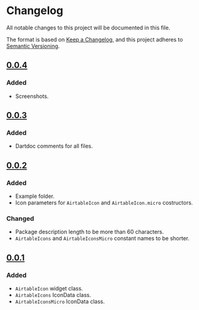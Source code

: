 # Changelog

All notable changes to this project will be documented in this file.

The format is based on [Keep a Changelog](https://keepachangelog.com/en/1.0.0/),
and this project adheres to [Semantic Versioning](https://semver.org/spec/v2.0.0.html).

## [0.0.4]
### Added
* Screenshots.

## [0.0.3]
### Added
* Dartdoc comments for all files.

## [0.0.2]
### Added
* Example folder.
* Icon parameters for `AirtableIcon` and `AirtableIcon.micro` costructors.

### Changed
* Package description length to be more than 60 characters.
* `AirtableIcons` and `AirtableIconsMicro` constant names to be shorter.

## [0.0.1]
### Added
* `AirtableIcon` widget class.
* `AirtableIcons` IconData class.
* `AirtableIconsMicro` IconData class.

[Unreleased]: https://github.com/hanmajid/airtable_icons/compare/v0.0.4...HEAD
[0.0.4]: https://github.com/hanmajid/airtable_icons/compare/v0.0.3...v0.0.4
[0.0.3]: https://github.com/hanmajid/airtable_icons/compare/v0.0.2...v0.0.3
[0.0.2]: https://github.com/hanmajid/airtable_icons/compare/v0.0.1...v0.0.2
[0.0.1]: https://github.com/hanmajid/airtable_icons/releases/tag/v0.0.1
